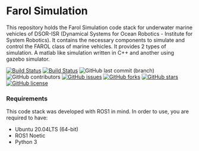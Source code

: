 # Farol Simulation
This repository holds the Farol Simulation code stack for underwater marine vehicles of DSOR-ISR (Dynamical Systems for Ocean Robotics - Institute for System Robotics). It contains the necessary components to simulate and control the FAROL class of marine vehicles. It provides 2 types of simulation. A matlab like simulation written in C++ and another using gazebo simulator.

[![Build Status](https://ci.dsor.isr.tecnico.ulisboa.pt/buildStatus/icon?job=GitHub+DSOR%2Ffarol_gazebo%2Fmain)](https://ci.dsor.isr.tecnico.ulisboa.pt/job/GitHub%20DSOR/job/farol_gazebo/job/main/)
[![Build Status](https://ci.dsor.isr.tecnico.ulisboa.pt/buildStatus/icon?job=GitHub+DSOR%2Ffarol_simulation%2Fmain)](https://ci.dsor.isr.tecnico.ulisboa.pt/job/GitHub%20DSOR/job/farol_simulation/job/main/)
![GitHub last commit (branch)](https://img.shields.io/github/last-commit/dsor-isr/farol_simulation/main)
![GitHub contributors](https://img.shields.io/github/contributors/dsor-isr/farol_simulation)
[![GitHub issues](https://img.shields.io/github/issues/dsor-isr/farol_simulation)](https://github.com/dsor-isr/farol_simulation/issues)
[![GitHub forks](https://img.shields.io/github/forks/dsor-isr/farol_simulation)](https://github.com/dsor-isr/farol_simulation/network)
[![GitHub stars](https://img.shields.io/github/stars/dsor-isr/farol_simulation)](https://github.com/dsor-isr/farol_simulation/stargazers)
[![GitHub license](https://img.shields.io/github/license/dsor-isr/farol_simulation)](https://github.com/dsor-isr/farol_simulation/blob/main/LICENSE)

### Requirements
This code stack was developed with ROS1 in mind. In order to use, you are required to have:
- Ubuntu 20.04LTS (64-bit)
- ROS1 Noetic
- Python 3